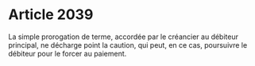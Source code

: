 # Article 2039

La simple prorogation de terme, accordée par le créancier au débiteur principal, ne décharge point la caution, qui peut, en ce cas, poursuivre le débiteur pour le forcer au paiement.
